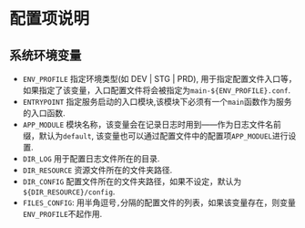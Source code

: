 # 配置项说明

## 系统环境变量

- `ENV_PROFILE` 指定环境类型(如 DEV | STG | PRD), 用于指定配置文件入口等，如果指定了该变量，入口配置文件将会被指定为`main-${ENV_PROFILE}.conf`.
- `ENTRYPOINT` 指定服务启动的入口模块,该模块下必须有一个`main`函数作为服务的入口函数.
- `APP_MODULE` 模块名称，该变量会在记录日志时用到——作为日志文件名前缀，默认为`default`, 该变量也可以通过配置文件中的配置项`APP_MODUEL`进行设置.
- `DIR_LOG` 用于配置日志文件所在的目录.
- `DIR_RESOURCE` 资源文件所在的文件夹路径.
- `DIR_CONFIG` 配置文件所在的文件夹路径，如果不设定，默认为`${DIR_RESOURCE}/config`.
- `FILES_CONFIG`: 用半角逗号`,`分隔的配置文件的列表，如果该变量存在，则变量`ENV_PROFILE`不起作用.
